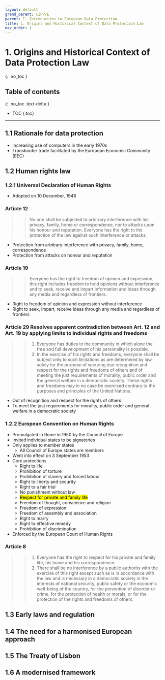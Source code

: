 ```yaml
---
layout: default
grand_parent: CIPP/E
parent: I. Introduction to European Data Protection
title: 1. Origins and Historical Context of Data Protection Law
nav_order: 1
---
```


# 1. Origins and Historical Context of Data Protection Law
{: .no_toc }

## Table of contents
{: .no_toc .text-delta }

- TOC
{:toc}
---

## 1.1 Rationale for data protection
- Increasing use of computers in the early 1970s
- Transborder trade facilitated by the European Economic Community (EEC)

## 1.2 Human rights law
### 1.2.1 Universal Declaration of Human Rights
* Adopted on 10 December, 1948
### Article 12
>> No one shall be subjected to arbitrary interference with his privacy, family, home or correspondence, nor to attacks upon his honour and reputation. Everyone has the right to the protection of the law against such interference or attacks.
- Protection from arbitrary interference with privacy, family, home, correspondence
- Protection from attacks on honour and reputation
### Article 19
>> Everyone has the right to freedom of opinion and expression; this right includes freedom to hold opinions without interference and to seek, receive and impart information and ideas through any media and regardless of frontiers.
- Right to freedom of opinion and expression without interference
- Right to seek, impart, receive ideas through any media and regardless of frontiers
### Article 29 Resolves apparent contradiction between Art. 12 and Art. 19 by applying limits to individual rights and freedoms
>> 1. Everyone has duties to the community in which alone the free and full development of his personality is possible.
>> 2. In the exercise of his rights and freedoms, everyone shall be subject only to such limitations as are determined by law solely for the purpose of securing due recognition and respect for the rights and freedoms of others and of meeting the just requirements of morality, public order and the general welfare in a democratic society.
>> These rights and freedoms may in no case be exercised contrary to the purposes and principles of the United Nations.
- Out of recognition and respect for the rights of others
- To meet the just requirements for morality, public order and general welfare in a democratic society  

### 1.2.2 European Convention on Human Rights
* Promulgated in Rome in 1950 by the Council of Europe
* Invited individual states to be signatories
* Only applies to member states
	- All Council of Europe states are members
* Went into effect on 3 September 1953
* Core protections
	- Right to life
	- Prohibition of torture
	- Prohibition of slavery and forced labour
	- Right to liberty and security
	- Right to a fair trial
	- No punishment without law
	- <mark>Respect for private and family life</mark>
	- Freedom of thought, conscience and religion
	- Freedom of expression
	- Freedom of assembly and association
	- Right to marry
	- Right to effective remedy
	- Prohibition of discrimination
* Enforced by the European Court of Human Rights
### Article 8
>> 1. Everyone has the right to respect for his private and family
life, his home and his correspondence.
>> 2. There shall be no interference by a public authority with the
exercise of this right except such as is in accordance with the
law and is necessary in a democratic society in the interests of
national security, public safety or the economic well-being of the
country, for the prevention of disorder or crime, for the protection
of health or morals, or for the protection of the rights and freedoms
of others.
## 1.3 Early laws and regulation
## 1.4 The need for a harmonised European approach
## 1.5 The Treaty of Lisbon
## 1.6 A modernised framework


